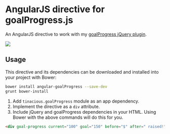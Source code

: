 # AngularJS directive for goalProgress.js

An AngularJS directive to work with my [goalProgress jQuery plugin](https://github.com/tinacious/goalProgress).

![](https://github.com/tinacious/goalProgress/blob/master/screenshot.png?raw=true)

## Usage

This directive and its dependencies can be downloaded and installed into your project with Bower:

```bash
bower install angular-goalProgress --save-dev
grunt bower-install
```

1. Add `tinacious.goalProgress` module as an app dependency.
2. Implement the directive as a `div` attribute.
3. Include jQuery and goalProgress dependencies in your HTML. Using Bower with the above commands will do this for you.

```html
<div goal-progress current="100" goal="150" before="$" after=" raised!"></div>
```
